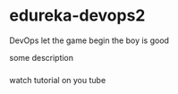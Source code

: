 # edureka-devops2
DevOps
let the game begin
the boy is good


some description
###

watch tutorial on you tube
